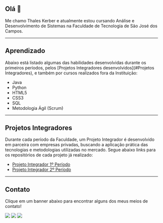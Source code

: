 ## Olá 👋

Me chamo Thales Kerber e atualmente estou cursando Análise e Desenvolvimento de Sistemas na Faculdade de Tecnologia de São José dos Campos.

---

## Aprendizado

Abaixo está listado algumas das habilidades desenvolvidas durante os primeiros períodos, pelos [Projetos Integradores desenvolvidos](#Projetos Integradores), e também por cursos realizados fora da Instituição:

* Java
* Python
* HTML5
* CSS3
* SQL
* Metodologia Ágil (Scrum)

---

## Projetos Integradores

Durante cada período da Faculdade, um Projeto Integrador é desenvolvido em parceira com empresas privadas, buscando a aplicação prática das tecnologias e metodologias utilizadas no mercado. Segue abaixo links para os repositórios de cada projeto já realizado:

* [Projeto Integrador 1º Período]()
* [Projeto Integrador 2º Período]()

---

## Contato

Clique em um banner abaixo para encontrar alguns dos meus meios de contato!

<a href="https://www.linkedin.com/in/thales-kerber-771339206/" target="_blank"><img src="https://img.shields.io/badge/-LinkedIn-%230077B5?style=for-the-badge&logo=linkedin&logoColor=white" target="_blank"></a>
<a href="https://www.instagram.com/luccakerber/" target="_blank"><img src="https://img.shields.io/badge/-Instagram-%23E4405F?style=for-the-badge&logo=instagram&logoColor=white" target="_blank"></a>
<a href = "mailto:thaleskerber@gmail.com"><img src="https://img.shields.io/badge/Gmail-D14836?style=for-the-badge&logo=gmail&logoColor=white" target="_blank"></a>
